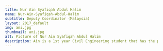 ```yaml
---
title: Nur Ain Syafiqah Abdul Halim
name: Nur-Ain-Syafiqah-Abdul-Halim
subtitle: Deputy Coordinator (Malaysia)
layout: 2017_default
img: ani.jpg
thumbnail: ani.jpg
alt: Picture of Nur Ain Syafiqah Abdul Halim
description: Ain is a 1st year Civil Engineering student that has the passion of empowering Malaysian youth especially in STEM areas through the inception of MSTC. Her involvement in KYoutreach and NALS gave her the insights on the role of youth in assisting the development of a country and equipped her with excellent leadership qualities.
---
```

